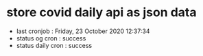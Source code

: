 # store covid daily api as json data

- last cronjob : Friday, 23 October 2020 12:37:34
- status og cron : success
- status daily cron : success
      
      